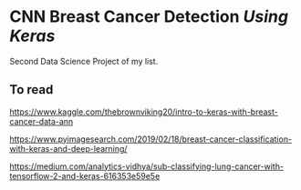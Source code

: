 # CNN Breast Cancer Detection _Using Keras_

Second Data Science Project of my list.



## To read

https://www.kaggle.com/thebrownviking20/intro-to-keras-with-breast-cancer-data-ann

https://www.pyimagesearch.com/2019/02/18/breast-cancer-classification-with-keras-and-deep-learning/

https://medium.com/analytics-vidhya/sub-classifying-lung-cancer-with-tensorflow-2-and-keras-616353e59e5e

